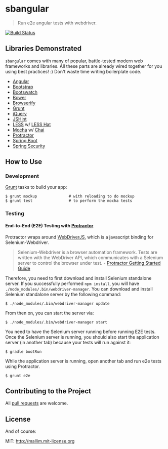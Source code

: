 sbangular 
=========

> Run e2e angular tests with webdriver.

[![Build Status](https://travis-ci.org/mallim/sbangular.svg?branch=master)](https://travis-ci.org/mallim/sbangular)

## Libraries Demonstrated

`sbangular` comes with many of popular, battle-tested modern web frameworks and libraries. All these parts are already wired together for you using best practices! :) Don't waste time writing boilerplate code.

  * [Angular](http://angularjs.org/)
  * [Bootstrap](http://getbootstrap.com/)
  * [Bootswatch](http://bootswatch.com/)
  * [Bower](http://bower.io/)
  * [Browserify](https://github.com/substack/node-browserify)
  * [Grunt](http://gruntjs.com/)
  * [jQuery](http://jquery.com/)
  * [JSHint](http://www.jshint.com/)
  * [LESS](http://lesscss.org/) w/ [LESS Hat](http://lesshat.com/)  
  * [Mocha](http://visionmedia.github.io/mocha/) w/ [Chai](http://chaijs.com/)
  * [Protractor](https://github.com/angular/protractor)
  * [Spring Boot](http://projects.spring.io/spring-boot/)
  * [Spring Security](http://projects.spring.io/spring-security/)
  
## How to Use  
  
### Development

  [Grunt](http://gruntjs.com/) tasks to build your app:

    $ grunt mockup              # with reloading to do mockup
    $ grunt test                # to perform the mocha tests
        
### Testing

#### End-to-End (E2E) Testing with [Protractor](https://github.com/angular/protractor)

  Protractor wraps around [WebDriverJS](https://code.google.com/p/selenium/wiki/WebDriverJs), which is a javascript binding for Selenium-Webdriver.

  > Selenium-Webdriver is a browser automation framework. Tests are written with the WebDriver API, which communicates with a Selenium server to control the browser under test. - [Protractor Getting Started Guide](https://github.com/angular/protractor/blob/master/docs/getting-started.md)

  Therefore, you need to first download and install Selenium standalone server. If you successfully performed `npm install`, you will have `./node_modules/.bin/webdriver-manager`. You can download and install Selenium standalone server by the following command:

    $ ./node_modules/.bin/webdriver-manager update

  From then on, you can start the server via:

    $ ./node_modules/.bin/webdriver-manager start
            
  You need to have the Selenium server running before running E2E tests. Once the Selenium server is running, you should also start the application server (in another tab) because your tests will run against it:
     
    $ gradle bootRun
    
  While the application server is running, open another tab and run e2e tests using Protractor.
  
    $ grunt e2e
    
## Contributing to the Project

  All [pull requests](https://help.github.com/articles/using-pull-requests) are welcome.


## License

And of course:

MIT: http://mallim.mit-license.org